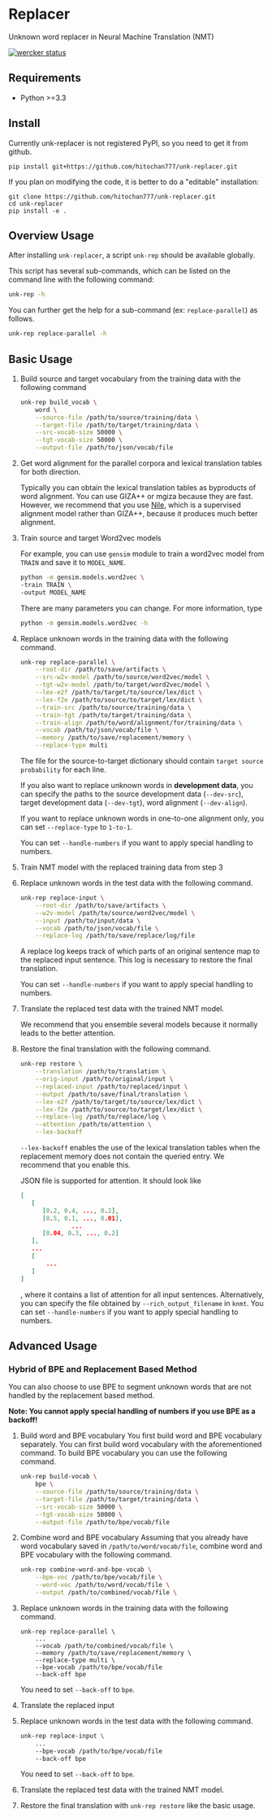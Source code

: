 # Replacer

Unknown word replacer in Neural Machine Translation (NMT)

[![wercker status](https://app.wercker.com/status/f85bf4841c6422cd5ddfba7bdf635318/s/ "wercker status")](https://app.wercker.com/project/byKey/f85bf4841c6422cd5ddfba7bdf635318)

## Requirements
- Python >=3.3

## Install
Currently unk-replacer is not registered PyPI, so you need to
get it from github.

```
pip install git+https://github.com/hitochan777/unk-replacer.git
```

If you plan on modifying the code, it is better to do a "editable" installation:

```
git clone https://github.com/hitochan777/unk-replacer.git
cd unk-replacer
pip install -e .
```

## Overview Usage

After installing `unk-replacer`, a script `unk-rep` should be
available globally.

This script has several sub-commands, which can be listed on the command line with the following command:
 
```bash
unk-rep -h
```

You can further get the help for a sub-command (ex: `replace-parallel`) as follows.

```bash
unk-rep replace-parallel -h
```

## Basic Usage

1. Build source and target vocabulary from the training data with the following command

    ```bash
    unk-rep build_vocab \
        word \
        --source-file /path/to/source/training/data \
        --target-file /path/to/target/training/data \
        --src-vocab-size 50000 \
        --tgt-vocab-size 50000 \
        --output-file /path/to/json/vocab/file
    ```

2. Get word alignment for the parallel corpora and lexical translation tables for both direction.
   
   Typically you can obtain the lexical translation tables as byproducts 
   of word alignment. 
   You can use GIZA++ or mgiza because they are fast.
   However, we recommend that you use [Nile](https://TODO.com),
   which is a supervised alignment model rather than GIZA++, 
   because it produces much better alignment.

3. Train source and target Word2vec models
   
   For example, you can use `gensim` module to train a word2vec model from `TRAIN`
   and save it to `MODEL_NAME`.
 
   ```bash
   python -m gensim.models.word2vec \
   -train TRAIN \
   -output MODEL_NAME
   ```
   
   There are many parameters you can change.
   For more information, type
   
   ```bash
   python -m gensim.models.word2vec -h
   ```

4. Replace unknown words in the training data with the
    following command.
   
    ```bash
    unk-rep replace-parallel \
        --root-dir /path/to/save/artifacts \
        --src-w2v-model /path/to/source/word2vec/model \
        --tgt-w2v-model /path/to/target/word2vec/model \
        --lex-e2f /path/to/target/to/source/lex/dict \
        --lex-f2e /path/to/source/to/target/lex/dict \
        --train-src /path/to/source/training/data \
        --train-tgt /path/to/target/training/data \
        --train-align /path/to/word/alignment/for/training/data \
        --vocab /path/to/json/vocab/file \
        --memory /path/to/save/replacement/memory \
        --replace-type multi
    ```
    
    The file for the source-to-target dictionary should contain `target source probability` for each line.

    If you also want to replace unknown words in **development data**,
    you can specify the paths to the source development data (`--dev-src`), target development data (`--dev-tgt`), 
    word alignment (`--dev-align`).
    
    If you want to replace unknown words in one-to-one alignment only, you can set `--replace-type` to `1-to-1`.
    
    You can set `--handle-numbers` if you want to apply special handling to numbers.   

5. Train NMT model with the replaced training data from step 3

6. Replace unknown words in the test data with the following command.

    ```bash
    unk-rep replace-input \
        --root-dir /path/to/save/artifacts \
        --w2v-model /path/to/source/word2vec/model \
        --input /path/to/input/data \
        --vocab /path/to/json/vocab/file \
        --replace-log /path/to/save/replace/log/file
    ```
    A replace log keeps track of which parts of an original sentence
    map to the replaced input sentence.
    This log is necessary to restore the final translation.
    
    You can set `--handle-numbers` if you want to apply special handling to numbers.

7. Translate the replaced test data with the trained NMT model.

    We recommend that you ensemble several models because it normally
    leads to the better attention.

8. Restore the final translation with the following command.

    ```bash
    unk-rep restore \
        --translation /path/to/translation \
        --orig-input /path/to/original/input \
        --replaced-input /path/to/replaced/input \
        --output /path/to/save/final/translation \
        --lex-e2f /path/to/target/to/source/lex/dict \
        --lex-f2e /path/to/source/to/target/lex/dict \
        --replace-log /path/to/replace/log \
        --attention /path/to/attention \
        --lex-backoff
    ```
    
    `--lex-backoff` enables the use of the lexical translation tables
    when the replacement memory does not contain the queried entry.
    We recommend that you enable this.
    
    JSON file is supported for attention.
    It should look like
    ```json
    [
       [
          [0.2, 0.4, ..., 0.2],
          [0.5, 0.1, ..., 0.01],
                  ...
          [0.04, 0.3, ..., 0.2]
       ],
       ...
       [
           ... 
       ]
    ]
    ```
    , where it contains a list of attention for all input sentences. 
    Alternatively, you can specify the file obtained by `--rich_output_filename` in `knmt`.
    You can set `--handle-numbers` if you want to apply special handling to numbers.
    
## Advanced Usage

### Hybrid of BPE and Replacement Based Method

You can also choose to use BPE to segment unknown words
that are not handled by the replacement based method.

**Note: You cannot apply special handling of numbers if you use BPE as a backoff!**

1. Build word and BPE vocabulary
    You first build word and BPE vocabulary separately.
    You can first build word vocabulary with the aforementioned command.
    To build BPE vocabulary you can use the following command.
    ```bash
    unk-rep build-vocab \
        bpe \
        --source-file /path/to/source/training/data \
        --target-file /path/to/target/training/data \
        --src-vocab-size 50000 \
        --tgt-vocab-size 50000 \
        --output-file /path/to/bpe/vocab/file
    ```

2. Combine word and BPE vocabulary
    Assuming that you already have word vocabulary saved in `/path/to/word/vocab/file`,
    combine word and BPE vocabulary with the following command.
    ```bash
    unk-rep combine-word-and-bpe-vocab \
        --bpe-voc /path/to/bpe/vocab/file \
        --word-voc /path/to/word/vocab/file \
        --output /path/to/combined/vocab/file \
    ```
    
3. Replace unknown words in the training data with the
    following command.
    
    ```
    unk-rep replace-parallel \
        ...
        --vocab /path/to/combined/vocab/file \
        --memory /path/to/save/replacement/memory \
        --replace-type multi \
        --bpe-vocab /path/to/bpe/vocab/file
        --back-off bpe
    ```
    You need to set `--back-off` to `bpe`.
    
4. Translate the replaced input

5. Replace unknown words in the test data with the following command.

    ```bash
    unk-rep replace-input \
        ...
        --bpe-vocab /path/to/bpe/vocab/file
        --back-off bpe
    ```
    You need to set `--back-off` to `bpe`.

6. Translate the replaced test data with the trained NMT model.

7. Restore the final translation with `unk-rep restore` like the basic usage.
